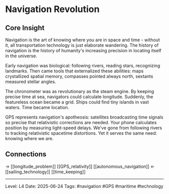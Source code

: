 # Navigation Revolution

## Core Insight
Navigation is the art of knowing where you are in space and time - without it, all transportation technology is just elaborate wandering. The history of navigation is the history of humanity's increasing precision in locating itself in the universe.

Early navigation was biological: following rivers, reading stars, recognizing landmarks. Then came tools that externalized these abilities: maps crystallized spatial memory, compasses pointed always north, sextants measured stellar angles.

The chronometer was as revolutionary as the steam engine. By keeping precise time at sea, navigators could calculate longitude. Suddenly, the featureless ocean became a grid. Ships could find tiny islands in vast waters. Time became location.

GPS represents navigation's apotheosis: satellites broadcasting time signals so precise that relativistic corrections are needed. Your phone calculates position by measuring light-speed delays. We've gone from following rivers to tracking relativistic spacetime distortions. Yet it serves the same need: knowing where we are.

## Connections
→ [[longitude_problem]] [[GPS_relativity]] [[autonomous_navigation]]
← [[sailing_technology]] [[time_keeping]]

---
Level: L4
Date: 2025-06-24
Tags: #navigation #GPS #maritime #technology